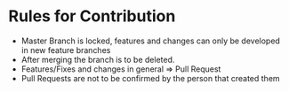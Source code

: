 # Rules for Contribution

* Master Branch is locked, features and changes can only be developed in new feature branches
* After merging the branch is to be deleted.
* Features/Fixes and changes in general => Pull Request
* Pull Requests are not to be confirmed by the person that created them